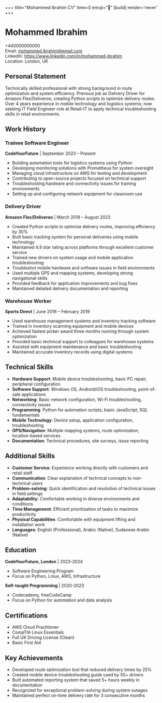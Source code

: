 +++
title="Mohammed Ibrahim CV" 
time=0 
emoji="📄" 
[build]
render='never'
+++

# Mohammed Ibrahim

+440000000000  
Email: mohammed.ibrahim@email.com  
LinkedIn: https://www.linkedin.com/in/mohammed-ibrahim  
Location: London, UK

## Personal Statement

Technically skilled professional with strong background in route optimization and system efficiency. Previous job as Delivery Driver for Amazon Flex/Deliveroo, creating Python scripts to optimize delivery routes. Over 4 years experience in mobile technology and logistics systems; now seeking IT Field Engineer role at Retail-IT to apply technical troubleshooting skills in retail environments.

## Work History

### Trainee Software Engineer

**CodeYourFuture** | September 2023 – Present

- Building automation tools for logistics systems using Python
- Developing monitoring solutions with Prometheus for system oversight
- Managing cloud infrastructure on AWS for testing and development
- Contributing to open-source projects focused on technical support
- Troubleshooting hardware and connectivity issues for training environments
- Setting up and configuring network equipment for classroom use

### Delivery Driver

**Amazon Flex/Deliveroo** | March 2019 – August 2023

- Created Python scripts to optimize delivery routes, improving efficiency by 30%
- Built basic tracking system for personal deliveries using mobile technology
- Maintained 4.9 star rating across platforms through excellent customer service
- Trained new drivers on system usage and mobile application troubleshooting
- Troubleshot mobile hardware and software issues in field environments
- Used multiple GPS and mapping systems, developing strong navigational skills
- Provided feedback for application improvements and bug fixes
- Maintained detailed delivery documentation and reporting

### Warehouse Worker

**Sports Direct** | June 2016 – February 2019

- Used warehouse management systems and inventory tracking software
- Trained in inventory scanning equipment and mobile devices
- Achieved fastest picker award three months running through system optimization
- Provided basic technical support to colleagues for warehouse systems
- Assisted with equipment maintenance and basic troubleshooting
- Maintained accurate inventory records using digital systems

## Technical Skills

- **Hardware Support**: Mobile device troubleshooting, basic PC repair, peripheral configuration
- **Software Support**: Windows OS, Android/iOS troubleshooting, point-of-sale applications
- **Networking**: Basic network configuration, Wi-Fi troubleshooting, connectivity issues
- **Programming**: Python for automation scripts, basic JavaScript, SQL fundamentals
- **Mobile Technology**: Device setup, application configuration, troubleshooting
- **GPS/Navigation**: Multiple mapping systems, route optimization, location-based services
- **Documentation**: Technical procedures, site surveys, issue reporting

## Additional Skills

- **Customer Service**: Experience working directly with customers and retail staff
- **Communication**: Clear explanation of technical concepts to non-technical users
- **Problem-solving**: Quick identification and resolution of technical issues in field settings
- **Adaptability**: Comfortable working in diverse environments and conditions
- **Time Management**: Efficient prioritization of tasks to maximize productivity
- **Physical Capabilities**: Comfortable with equipment lifting and installation work
- **Languages**: English (Professional), Arabic (Native), Sudanese Arabic (Native)

## Education

**CodeYourFuture, London** | 2023-2024

- Software Engineering Program
- Focus on Python, Linux, AWS, Infrastructure

**Self-taught Programming** | 2020-2023

- Codecademy, freeCodeCamp
- Focus on Python for automation and data analysis

## Certifications

- AWS Cloud Practitioner
- CompTIA Linux Essentials
- Full UK Driving License (Clean)
- Basic First Aid

## Key Achievements

- Developed route optimization tool that reduced delivery times by 25%
- Created mobile device troubleshooting guide used by 50+ drivers
- Built automated reporting system that saved 5+ hours weekly in documentation
- Recognized for exceptional problem-solving during system outages
- Maintained perfect on-time delivery rate for 3 consecutive months

